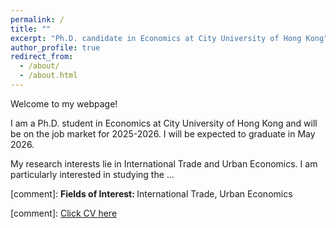 ```yaml
---
permalink: /
title: ""
excerpt: "Ph.D. candidate in Economics at City University of Hong Kong"
author_profile: true
redirect_from: 
  - /about/
  - /about.html
---
```


Welcome to my webpage!

I am a Ph.D. student in Economics at City University of Hong Kong and will be on the job market for 2025-2026. I will be expected to graduate in May 2026.

My research interests lie in International Trade and Urban Economics. I am particularly interested in studying the ...

[comment]: <strong>Fields of Interest: </strong>  International Trade, Urban Economics

[comment]: [Click CV here](/files/CLiu_CV.pdf)
